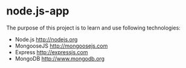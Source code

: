 node.js-app
===========
The purpose of this project is to learn and use following technologies:
- Node.js http://nodejs.org
- MongooseJS http://mongoosejs.com
- Express http://expressjs.com
- MongoDB http://www.mongodb.org
